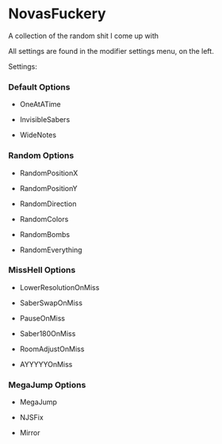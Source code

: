 # NovasFuckery
A collection of the random shit I come up with

All settings are found in the modifier settings menu, on the left.

Settings: 

### Default Options
* OneAtATime

* InvisibleSabers

* WideNotes

### Random Options

* RandomPositionX

* RandomPositionY

* RandomDirection

* RandomColors

* RandomBombs

* RandomEverything

### MissHell Options

* LowerResolutionOnMiss

* SaberSwapOnMiss

* PauseOnMiss

* Saber180OnMiss

* RoomAdjustOnMiss

* AYYYYYOnMiss

### MegaJump Options

* MegaJump

* NJSFix

* Mirror
